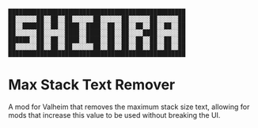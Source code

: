 ``██████████████████████████████████████████████████``  
``██░░░░░░██░░██░░██░░░░░░██░░░░░░██░░░░░░██░░░░░░██``  
``██░░██████░░██░░████░░████░░██░░██░░██░░██░░██░░██``  
``██░░░░░░██░░░░░░████░░████░░██░░██░░░░████░░░░░░██``  
``██████░░██░░██░░████░░████░░██░░██░░██░░██░░██░░██``  
``██░░░░░░██░░██░░██░░░░░░██░░██░░██░░██░░██░░██░░██``  
``██████████████████████████████████████████████████``  

# Max Stack Text Remover
A mod for Valheim that removes the maximum stack size text, allowing for mods that increase this value to be used without breaking the UI.
